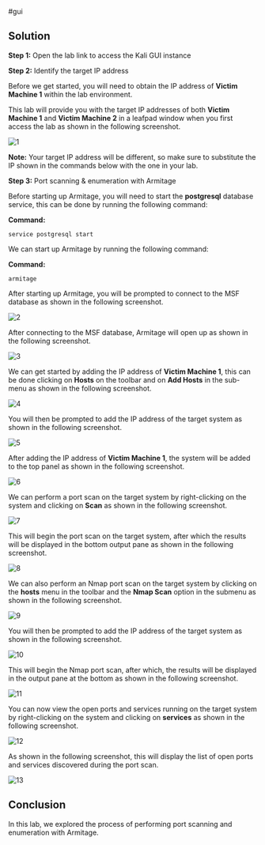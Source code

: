 #gui 
## Solution

**Step 1:** Open the lab link to access the Kali GUI instance

**Step 2:** Identify the target IP address

Before we get started, you will need to obtain the IP address of **Victim Machine 1** within the lab environment.

This lab will provide you with the target IP addresses of both **Victim Machine 1** and **Victim Machine 2** in a leafpad window when you first access the lab as shown in the following screenshot.

![1](https://assets.ine.com/content/ptp/AlexisAhmed/VOD-4377/LAB-3868/1.png)

**Note:** Your target IP address will be different, so make sure to substitute the IP shown in the commands below with the one in your lab.

**Step 3:** Port scanning & enumeration with Armitage

Before starting up Armitage, you will need to start the **postgresql** database service, this can be done by running the following command:

**Command:**

```
service postgresql start
```

We can start up Armitage by running the following command:

**Command:**

```
armitage
```

After starting up Armitage, you will be prompted to connect to the MSF database as shown in the following screenshot.

![2](https://assets.ine.com/content/ptp/AlexisAhmed/VOD-4377/LAB-3868/2.png)

After connecting to the MSF database, Armitage will open up as shown in the following screenshot.

![3](https://assets.ine.com/content/ptp/AlexisAhmed/VOD-4377/LAB-3868/3.png)

We can get started by adding the IP address of **Victim Machine 1**, this can be done clicking on **Hosts** on the toolbar and on **Add Hosts** in the sub-menu as shown in the following screenshot.

![4](https://assets.ine.com/content/ptp/AlexisAhmed/VOD-4377/LAB-3868/4.png)

You will then be prompted to add the IP address of the target system as shown in the following screenshot.

![5](https://assets.ine.com/content/ptp/AlexisAhmed/VOD-4377/LAB-3868/5.png)

After adding the IP address of **Victim Machine 1**, the system will be added to the top panel as shown in the following screenshot.

![6](https://assets.ine.com/content/ptp/AlexisAhmed/VOD-4377/LAB-3868/6.png)

We can perform a port scan on the target system by right-clicking on the system and clicking on **Scan** as shown in the following screenshot.

![7](https://assets.ine.com/content/ptp/AlexisAhmed/VOD-4377/LAB-3868/7.png)

This will begin the port scan on the target system, after which the results will be displayed in the bottom output pane as shown in the following screenshot.

![8](https://assets.ine.com/content/ptp/AlexisAhmed/VOD-4377/LAB-3868/8.png)

We can also perform an Nmap port scan on the target system by clicking on the **hosts** menu in the toolbar and the **Nmap Scan** option in the submenu as shown in the following screenshot.

![9](https://assets.ine.com/content/ptp/AlexisAhmed/VOD-4377/LAB-3868/9.png)

You will then be prompted to add the IP address of the target system as shown in the following screenshot.

![10](https://assets.ine.com/content/ptp/AlexisAhmed/VOD-4377/LAB-3868/10.png)

This will begin the Nmap port scan, after which, the results will be displayed in the output pane at the bottom as shown in the following screenshot.

![11](https://assets.ine.com/content/ptp/AlexisAhmed/VOD-4377/LAB-3868/11.png)

You can now view the open ports and services running on the target system by right-clicking on the system and clicking on **services** as shown in the following screenshot.

![12](https://assets.ine.com/content/ptp/AlexisAhmed/VOD-4377/LAB-3868/12.png)

As shown in the following screenshot, this will display the list of open ports and services discovered during the port scan.

![13](https://assets.ine.com/content/ptp/AlexisAhmed/VOD-4377/LAB-3868/13.png)

## Conclusion

In this lab, we explored the process of performing port scanning and enumeration with Armitage.
